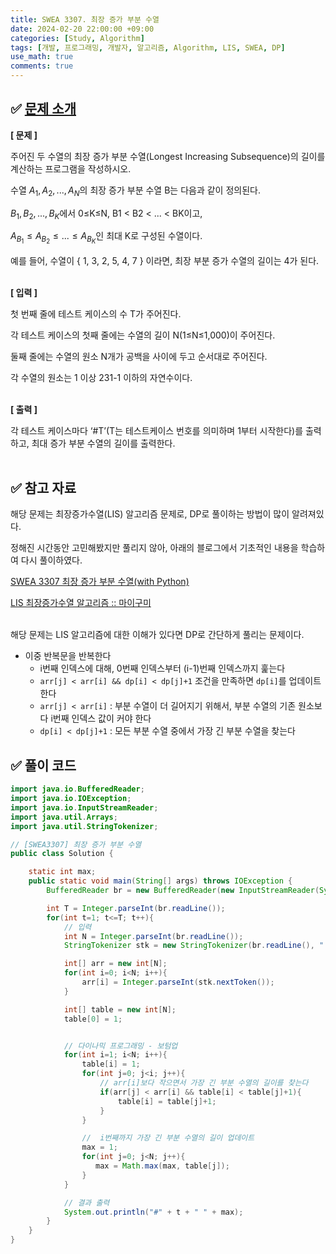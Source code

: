 ```yaml
---
title: SWEA 3307. 최장 증가 부분 수열
date: 2024-02-20 22:00:00 +09:00
categories: [Study, Algorithm]
tags: [개발, 프로그래밍, 개발자, 알고리즘, Algorithm, LIS, SWEA, DP]
use_math: true
comments: true
---
```


## ✅ [문제 소개](https://swexpertacademy.com/main/code/problem/problemDetail.do?contestProbId=AWBOKg-a6l0DFAWr)

**[ 문제 ]**

주어진 두 수열의 최장 증가 부분 수열(Longest Increasing Subsequence)의 길이를 계산하는 프로그램을 작성하시오.

수열 ${ A_1, A_2, ... , A_N }$의 최장 증가 부분 수열 B는 다음과 같이 정의된다.

${ B_1, B_2, ... , B_K }$에서 0≤K≤N, B1 < B2 < ... < BK이고,

$A_{B_1} ≤ A_{B_2} ≤ ... ≤ A_{B_K}$인 최대 K로 구성된 수열이다.

예를 들어, 수열이 { 1, 3, 2, 5, 4, 7 } 이라면, 최장 부분 증가 수열의 길이는 4가 된다. <br><br>

**[ 입력 ]**

첫 번째 줄에 테스트 케이스의 수 T가 주어진다.

각 테스트 케이스의 첫째 줄에는 수열의 길이 N(1≤N≤1,000)이 주어진다.

둘째 줄에는 수열의 원소 N개가 공백을 사이에 두고 순서대로 주어진다.

각 수열의 원소는 1 이상 231-1 이하의 자연수이다.<br><br>

**[ 출력 ]**

각 테스트 케이스마다 ‘#T’(T는 테스트케이스 번호를 의미하며 1부터 시작한다)를 출력하고, 최대 증가 부분 수열의 길이를 출력한다. <br><br>

## ✅ 참고 자료

해당 문제는 최장증가수열(LIS) 알고리즘 문제로, DP로 풀이하는 방법이 많이 알려져있다.

정해진 시간동안 고민해봤지만 풀리지 않아, 아래의 블로그에서 기초적인 내용을 학습하여 다시 풀이하였다.

[SWEA 3307 최장 증가 부분 수열(with Python)](https://velog.io/@daeungdaeung/SWEA-3307-%EC%B5%9C%EC%9E%A5-%EC%A6%9D%EA%B0%80-%EB%B6%80%EB%B6%84-%EC%88%98%EC%97%B4with-Python)

[LIS 최장증가수열 알고리즘 :: 마이구미](https://mygumi.tistory.com/69)
<br><br>

해당 문제는 LIS 알고리즘에 대한 이해가 있다면 DP로 간단하게 풀리는 문제이다.

- 이중 반복문을 반복한다
  - i번째 인덱스에 대해, 0번째 인덱스부터 (i-1)번째 인덱스까지 훑는다
  - `arr[j] < arr[i] && dp[i] < dp[j]+1` 조건을 만족하면 `dp[i]`를 업데이트한다
  - `arr[j] < arr[i]` : 부분 수열이 더 길어지기 위해서, 부분 수열의 기존 원소보다 i번째 인덱스 값이 커야 한다
  - `dp[i] < dp[j]+1` : 모든 부분 수열 중에서 가장 긴 부분 수열을 찾는다

## ✅ 풀이 코드

```java
import java.io.BufferedReader;
import java.io.IOException;
import java.io.InputStreamReader;
import java.util.Arrays;
import java.util.StringTokenizer;

// [SWEA3307] 최장 증가 부분 수열
public class Solution {

    static int max;
    public static void main(String[] args) throws IOException {
        BufferedReader br = new BufferedReader(new InputStreamReader(System.in));

        int T = Integer.parseInt(br.readLine());
        for(int t=1; t<=T; t++){
            // 입력
            int N = Integer.parseInt(br.readLine());
            StringTokenizer stk = new StringTokenizer(br.readLine(), " ");

            int[] arr = new int[N];
            for(int i=0; i<N; i++){
                arr[i] = Integer.parseInt(stk.nextToken());
            }

            int[] table = new int[N];
            table[0] = 1;


            // 다이나믹 프로그래밍 - 보텀업
            for(int i=1; i<N; i++){
                table[i] = 1;
                for(int j=0; j<i; j++){
                    // arr[i]보다 작으면서 가장 긴 부분 수열의 길이를 찾는다
                    if(arr[j] < arr[i] && table[i] < table[j]+1){
                        table[i] = table[j]+1;
                    }
                }

                //  i번째까지 가장 긴 부분 수열의 길이 업데이트
                max = 1;
                for(int j=0; j<N; j++){
                   max = Math.max(max, table[j]);
                }
            }

            // 결과 출력
            System.out.println("#" + t + " " + max);
        }
    }
}
```
